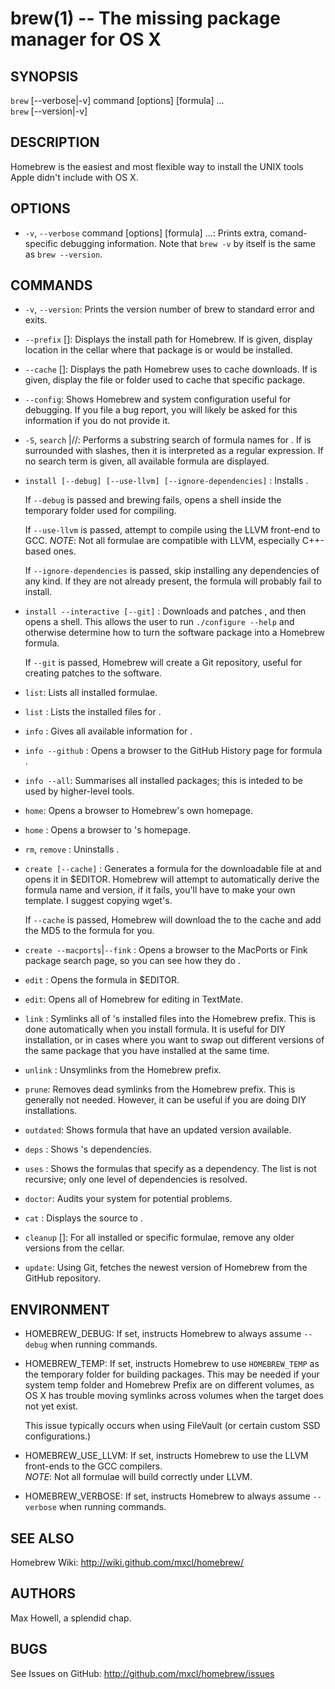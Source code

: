 brew(1) -- The missing package manager for OS X
===============================================

## SYNOPSIS

`brew` [--verbose|-v] command [options] [formula] ...  
`brew` [--version|-v]  

## DESCRIPTION

Homebrew is the easiest and most flexible way to install the UNIX tools Apple
didn't include with OS X.

## OPTIONS
  * `-v`, `--verbose` command [options] [formula] ...:
    Prints extra, comand-specific debugging information.
    Note that `brew -v` by itself is the same as `brew --version`.

## COMMANDS

  * `-v`, `--version`:
    Prints the version number of brew to standard error and exits.

  * `--prefix` [<formula>]:
    Displays the install path for Homebrew.
    If <formula> is given, display location in the cellar where that package
    is or would be installed.

  * `--cache` [<formula>]:
    Displays the path Homebrew uses to cache downloads.
    If <formula> is given, display the file or folder used to cache that specific package.

  * `--config`:
    Shows Homebrew and system configuration useful for debugging. If you file
    a bug report, you will likely be asked for this information if you do not
    provide it.

  * `-S`, `search` <text>|/<text>/:
    Performs a substring search of formula names for <text>. If <text> is
    surrounded with slashes, then it is interpreted as a regular expression.
    If no search term is given, all available formula are displayed.

  * `install [--debug] [--use-llvm] [--ignore-dependencies]` <formula>:
    Installs <formula>.

    If `--debug` is passed and brewing fails, opens a shell inside the
    temporary folder used for compiling.

    If `--use-llvm` is passed, attempt to compile using the LLVM front-end to GCC.
    *NOTE*: Not all formulae are compatible with LLVM, especially C++-based ones.

    If `--ignore-dependencies` is passed, skip installing any dependencies of
    any kind. If they are not already present, the formula will probably fail to
    install.

  * `install --interactive [--git]` <formula>:
    Downloads and patches <formula>, and then opens a shell. This allows the
    user to run `./configure --help` and otherwise determine how to turn the
    software package into a Homebrew formula.

    If `--git` is passed, Homebrew will create a Git repository, useful for
    creating patches to the software.

  * `list`:
    Lists all installed formulae.

  * `list` <formula>:
    Lists the installed files for <formula>.

  * `info` <formula>:
    Gives all available information for <formula>.

  * `info --github` <formula>:
    Opens a browser to the GitHub History page for formula <formula>.

  * `info --all`:
    Summarises all installed packages; this is inteded to be used by
    higher-level tools.

  * `home`:
    Opens a browser to Homebrew's own homepage.

  * `home` <formula>:
    Opens a browser to <formula>'s homepage.

  * `rm`, `remove` <formula>:
    Uninstalls <formula>.

  * `create [--cache]` <URL>:
    Generates a formula for the downloadable file at <URL> and opens it in
    $EDITOR. Homebrew will attempt to automatically derive the formula name
    and version, if it fails, you'll have to make your own template. I suggest
    copying wget's.

    If `--cache` is passed, Homebrew will download the <URL> to the cache and
    add the MD5 to the formula for you.

  * `create --macports`|`--fink` <formula>:
    Opens a browser to the MacPorts or Fink package search page, so you can
    see how they do <formula>.

  * `edit` <formula>:
    Opens the formula in $EDITOR.

  * `edit`:
    Opens all of Homebrew for editing in TextMate.

  * `link` <formula>:
    Symlinks all of <formula>'s installed files into the Homebrew prefix. This
    is done automatically when you install formula. It is useful for DIY
    installation, or in cases where you want to swap out different versions of
    the same package that you have installed at the same time.

  * `unlink` <formula>:
    Unsymlinks <formula> from the Homebrew prefix.

  * `prune`:
    Removes dead symlinks from the Homebrew prefix. This is generally not
    needed. However, it can be useful if you are doing DIY installations.

  * `outdated`:
    Shows formula that have an updated version available.

  * `deps` <formula>:
    Shows <formula>'s dependencies.

  * `uses` <formula>:
    Shows the formulas that specify <formula> as a dependency. The list is not
    recursive; only one level of dependencies is resolved.

  * `doctor`:
    Audits your system for potential problems.

  * `cat` <formula>:
    Displays the source to <formula>.

  * `cleanup` [<formula>]:
    For all installed or specific formulae, remove any older versions from the
    cellar.

  * `update`:
    Using Git, fetches the newest version of Homebrew from the GitHub repository.

## ENVIRONMENT

  * HOMEBREW\_DEBUG:
    If set, instructs Homebrew to always assume `--debug` when running commands.

  * HOMEBREW\_TEMP:
    If set, instructs Homebrew to use `HOMEBREW_TEMP` as the temporary folder
    for building packages. This may be needed if your system temp folder and
    Homebrew Prefix are on different volumes, as OS X has trouble moving
    symlinks across volumes when the target does not yet exist.

    This issue typically occurs when using FileVault (or certain custom SSD
    configurations.)

  * HOMEBREW\_USE\_LLVM:
    If set, instructs Homebrew to use the LLVM front-ends to the GCC compilers.  
    *NOTE*: Not all formulae will build correctly under LLVM.

  * HOMEBREW\_VERBOSE:
    If set, instructs Homebrew to always assume `--verbose` when running
    commands.

## SEE ALSO

 Homebrew Wiki: http://wiki.github.com/mxcl/homebrew/

## AUTHORS

Max Howell, a splendid chap.

## BUGS

See Issues on GitHub: http://github.com/mxcl/homebrew/issues
